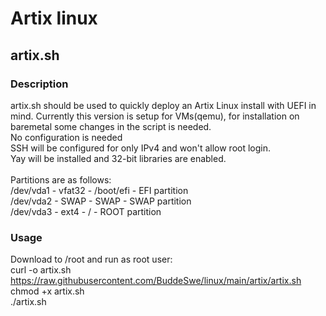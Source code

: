 # Artix linux
## artix.sh
### Description
artix.sh should be used to quickly deploy an Artix Linux install with UEFI in mind. Currently this version is setup for VMs(qemu), for installation on baremetal some changes in the script is needed. \
No configuration is needed \
SSH will be configured for only IPv4 and won't allow root login. \
Yay will be installed and 32-bit libraries are enabled. \
\
Partitions are as follows: \
/dev/vda1 - vfat32 - /boot/efi - EFI partition \
/dev/vda2 - SWAP - SWAP - SWAP partition \
/dev/vda3 - ext4 - / - ROOT partition
### Usage
Download to /root and run as root user: \
curl -o artix.sh https://raw.githubusercontent.com/BuddeSwe/linux/main/artix/artix.sh \
chmod +x artix.sh \
./artix.sh
